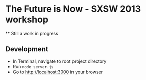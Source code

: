 The Future is Now - SXSW 2013 workshop
=======================

** Still a work in progress

## Development
* In Terminal, navigate to root project directory
* Run `node server.js`
* Go to <a href="http://localhost:3000">http://localhost:3000</a> in your browser
